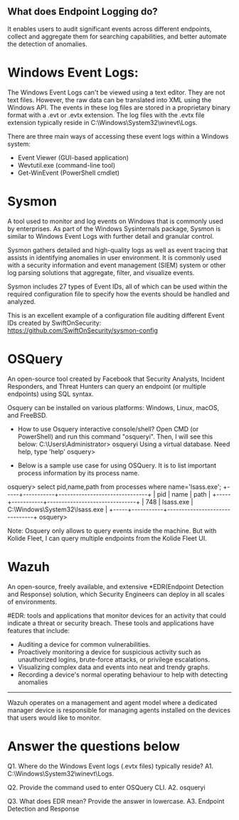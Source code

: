 ## What does Endpoint Logging do? 
It enables users to audit significant events across different endpoints, collect and aggregate them for searching capabilities, and better automate the detection of anomalies. 

# Windows Event Logs: 
The Windows Event Logs can't be viewed using a text editor. They are not text files. However, the raw data can be translated into XML using the Windows API. 
The events in these log files are stored in a proprietary binary format with a .evt or .evtx extension. 
The log files with the .evtx file extension typically reside in C:\Windows\System32\winevt\Logs.

There are three main ways of accessing these event logs within a Windows system:
- Event Viewer (GUI-based application)
- Wevtutil.exe (command-line tool)
- Get-WinEvent (PowerShell cmdlet) 


# Sysmon
A tool used to monitor and log events on Windows that is commonly used by enterprises. 
As part of the Windows Sysinternals package, Sysmon is similar to Windows Event Logs with further detail and granular control.

Sysmon gathers detailed and high-quality logs as well as event tracing that assists in identifying anomalies in user environment. 
It is commonly used with a security information and event management (SIEM) system or other log parsing solutions that aggregate, filter, and visualize events. 

Sysmon includes 27 types of Event IDs, all of which can be used within the required configuration file to specify how the events should be handled and analyzed.

This is an excellent example of a configuration file auditing different Event IDs created by SwiftOnSecurity: https://github.com/SwiftOnSecurity/sysmon-config 



# OSQuery
An open-source tool created by Facebook that Security Analysts, Incident Responders, and Threat Hunters can query an endpoint (or multiple endpoints) using SQL syntax. 

Osquery can be installed on various platforms: Windows, Linux, macOS, and FreeBSD.

- How to use Osquery interactive console/shell? 
Open CMD (or PowerShell) and run this command "osqueryi". Then, I will see this below: 
C:\Users\Administrator\> osqueryi
Using a virtual database. Need help, type 'help'
osquery>  

- Below is a sample use case for using OSQuery. It is to list important process information by its process name. 

osquery> select pid,name,path from processes where name='lsass.exe';
+-----+-----------+-------------------------------+
| pid | name      | path                          |
+-----+-----------+-------------------------------+
| 748 | lsass.exe | C:\Windows\System32\lsass.exe |
+-----+-----------+-------------------------------+
osquery> 


Note: Osquery only allows to query events inside the machine. 
But with Kolide Fleet, I can query multiple endpoints from the Kolide Fleet UI.  


# Wazuh
An open-source, freely available, and extensive *EDR(Endpoint Detection and Response) solution, which Security Engineers can deploy in all scales of environments.

#EDR: tools and applications that monitor devices for an activity that could indicate a threat or security breach. These tools and applications have features that include: 

- Auditing a device for common vulnerabilities.
- Proactively monitoring a device for suspicious activity such as unauthorized logins, brute-force attacks, or privilege escalations.
- Visualizing complex data and events into neat and trendy graphs. 
- Recording a device's normal operating behaviour to help with detecting anomalies
 

-------
Wazuh operates on a management and agent model where a dedicated manager device is responsible for managing agents installed on the devices that users would like to monitor.

 

# Answer the questions below 
Q1. Where do the Windows Event logs (.evtx files) typically reside? 
A1. C:\Windows\System32\winevt\Logs.

Q2. Provide the command used to enter OSQuery CLI.
A2. osqueryi

Q3. What does EDR mean? Provide the answer in lowercase.
A3. Endpoint Detection and Response